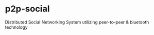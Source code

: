 # p2p-social
Distributed Social Networking System utilizing peer-to-peer &amp; bluetooth technology
